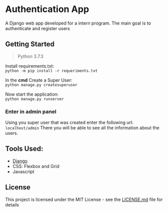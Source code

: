 # Authentication App

A Django web app developed for a intern program. The main goal is to authenticate and register users

## Getting Started

> Python 3.7.3

Install requirements.txt:  
`
python -m pip install -r requeriments.txt
`  
  
In the **cmd** Create a Super User:  
`
python manage.py createsuperuser
`
  
Now start the application:  
`
python manage.py runserver
`
  
### Enter in admin panel

Using you super user that was created enter the following url:
`
localhost/admin
`
There you will be able to see all the information about the users.

## Tools Used:

* [Django](https://www.djangoproject.com/)
* CSS: Flexbox and Grid
* Javascript

## License

This project is licensed under the MIT License - see the [LICENSE.md](LICENSE.md) file for details
